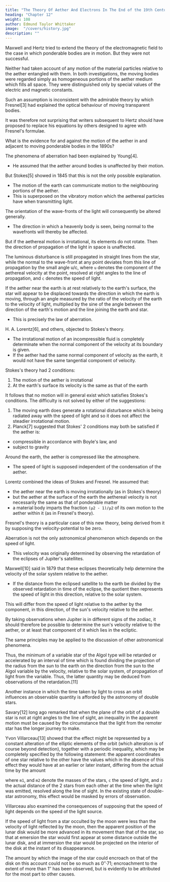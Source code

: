 ```yaml
---
title: "The Theory Of Aether And Electrons In The End of the 19th Century"
heading: "Chapter 12"
weight: 108
author: Edmund Taylor Whittaker
image:  "/covers/history.jpg"
description: ""
---
```



Maxwell and Hertz tried to extend the theory of the electromagnetic field to the case in which ponderable bodies are in motion. But they were not successful. 

Neither had taken account of any motion of the material particles relative to the aether entangled with them. In both investigations, the moving bodies were regarded simply as homogeneous portions of the aether medium which fills all space. They were distinguished only by special values of the electric and magnetic constants.

Such an assumption is inconsistent with the admirable theory by which Fresnel[3] had explained the optical behaviour of moving transparent bodies.

It was therefore not surprising that writers subsequent to Hertz should have proposed to replace his equations by others designed to agree with Fresnel's formulae.

What is the evidence for and against the motion of the aether in and adjacent to moving ponderable bodies in the 1890s?

The phenomena of aberration had been explained by Young[4].
- He assumed that the aether around bodies is unaffected by their motion.

But Stokes[5] showed in 1845 that this is not the only possible explanation.
- The motion of the earth can communicate motion to the neighbouring portions of the aether.
- This is superposed on the vibratory motion which the aethereal particles have when transmitting light. 

The orientation of the wave-fronts of the light will consequently be altered generally.
- The direction in which a heavenly body is seen, being normal to the wavefronts will thereby be affected. 

But if the aethereal motion is irrotational, its elements do not rotate. Then the direction of propagation of the light in space is unaffected.

The luminous disturbance is still propagated in straight lines from the star, while the normal to the wave-front at any point deviates from this line of propagation by the small angle u/c, where `u` denotes the component of the aethereal velocity at the point, resolved at right angles to the line of propagation, and `c` denotes the speed of light. 

If the aether near the earth is at rest relatively to the earth's surface, the star will appear to be displaced towards the direction in which the earth is moving, through an angle measured by the ratio of the velocity of the earth to the velocity of light, multiplied by the sine of the angle between the direction of the earth's motion and the line joining the earth and star. 
- This is precisely the law of aberration.


H. A. Lorentz[6], and others, objected to Stokes's theory.
- The irrotational motion of an incompressible fluid is completely determinate when the normal component of the velocity at its boundary is given.
- If the aether had the same normal component of velocity as the earth, it would not have the same tangential component of velocity. 



Stokes's theory had 2 conditions:

1. The motion of the aether is irrotational
2. At the earth's surface its velocity is the same as that of the earth

It follows that no motion will in general exist which satisfies Stokes's conditions. The difficulty is not solved by either of the suggestions:

1. The moving earth does generate a rotational disturbance which is being radiated away with the speed of light and so it does not affect the steadier irrotational motion.
2. Planck[7] suggested that Stokes' 2 conditions may both be satisfied if the aether is:
- compressible in accordance with Boyle's law, and
- subject to gravity

Around the earth, the aether is compressed like the atmosphere.
- The speed of light is supposed independent of the condensation of the aether.


<!-- [8] called attention to the defects of Stokes's theory. He  -->
Lorentz combined the ideas of Stokes and Fresnel. He assumed that:
- the aether near the earth is moving irrotationally (as in Stokes's theory)
- but the aether at the surface of the earth the aethereal velocity is not necessarily the same as that of ponderable matter
- a material body imparts the fraction `(μ2 - 1)/μ2` of its own motion to the aether within it (as in Fresnel's theory). 

Fresnel's theory is a particular case of this new theory, being derived from it by supposing the velocity-potential to be zero.

Aberration is not the only astronomical phenomenon which depends on the speed of light.
- This velocity was originally determined by observing the retardation of the eclipses of Jupiter's satellites.

Maxwell[10] said in 1879 that these eclipses theoretically help determine the velocity of the solar system relative to the aether.
- If the distance from the eclipsed satellite to the earth be divided by the observed retardation in time of the eclipse, the quotient then represents the speed of light in this direction, relative to the solar system.

This will differ from the speed of light relative to the aether by the component, in this direction, of the sun's velocity relative to the aether. 

By taking observations when Jupiter is in different signs of the zodiac, it should therefore be possible to determine the sun's velocity relative to the aether, or at least that component of it which lies in the ecliptic.

The same principles may be applied to the discussion of other astronomical phenomena. 

Thus, the minimum of a variable star of the Algol type will be retarded or accelerated by an interval of time which is found dividing the projection of the radius from the sun to the earth on the direction from the sun to the Algol variable by the velocity, relative to the solar system, of propagation of light from the variable. Thus, the latter quantity may be deduced from observations of the retardation.[11]

Another instance in which the time taken by light to cross an orbit influences an observable quantity is afforded by the astronomy of double stars.

Savary[12] long ago remarked that when the plane of the orbit of a double star is not at right angles to the line of sight, an inequality in the apparent motion must be caused by the circumstance that the light from the remoter star has the longer journey to make.

Yvon Villarceau[13] showed that the effect might be represented by a constant alteration of the elliptic elements of the orbit (which alteration is of course beyond detection), together with a periodic inequality, which may be completely specified by the following statement: the apparent coordinates of one star relative to the other have the values which in the absence of this effect they would have at an earlier or later instant, differing from the actual time by the amount

where `m1`, and `m2` denote the masses of the stars, `c` the speed of light, and `z` the actual distance of the 2 stars from each other at the time when the light was emitted, resolved along the line of sight. In the existing state of double-star astronomy, this effect would be masked by errors of observation.

Villarceau also examined the consequences of supposing that the speed of light depends on the speed of the light source.

If the speed of light from a star occulted by the moon were less than the velocity of light reflected by the moon, then the apparent position of the lunar disk would be more advanced in its movement than that of the star, so that at emersion the star would first appear at some distance outside the lunar disk, and at immersion the star would be projected on the interior of the disk at the instant of its disappearance. 

The amount by which the image of the star could encroach on that of the disk on this account could not be so much as 0″·71; encroachment to the extent of more than 1″ has been observed, but is evidently to be attributed for the most part to other causes.

